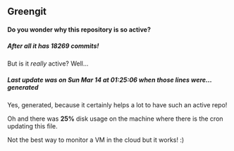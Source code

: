 ## Greengit

#### Do you wonder why this repository is so active?

##### After all it has 18269 commits!

But is it *really* active? Well...

##### Last update was on Sun Mar 14 at 01:25:06 when those lines were... generated

Yes, generated, because it certainly helps a lot to have such an active repo!

Oh and there was **25%** disk usage on the machine
where there is the cron updating this file.

Not the best way to monitor a VM in the cloud but it works! :)
